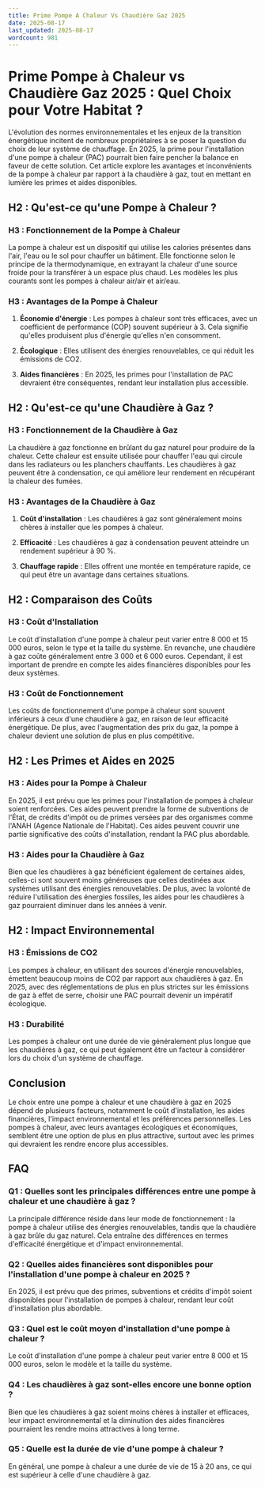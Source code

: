 ```yaml
---
title: Prime Pompe A Chaleur Vs Chaudière Gaz 2025
date: 2025-08-17
last_updated: 2025-08-17
wordcount: 981
---
```


# Prime Pompe à Chaleur vs Chaudière Gaz 2025 : Quel Choix pour Votre Habitat ?

L'évolution des normes environnementales et les enjeux de la transition énergétique incitent de nombreux propriétaires à se poser la question du choix de leur système de chauffage. En 2025, la prime pour l'installation d'une pompe à chaleur (PAC) pourrait bien faire pencher la balance en faveur de cette solution. Cet article explore les avantages et inconvénients de la pompe à chaleur par rapport à la chaudière à gaz, tout en mettant en lumière les primes et aides disponibles.

## H2 : Qu'est-ce qu'une Pompe à Chaleur ?

### H3 : Fonctionnement de la Pompe à Chaleur

La pompe à chaleur est un dispositif qui utilise les calories présentes dans l'air, l'eau ou le sol pour chauffer un bâtiment. Elle fonctionne selon le principe de la thermodynamique, en extrayant la chaleur d'une source froide pour la transférer à un espace plus chaud. Les modèles les plus courants sont les pompes à chaleur air/air et air/eau.

### H3 : Avantages de la Pompe à Chaleur

1. **Économie d'énergie** : Les pompes à chaleur sont très efficaces, avec un coefficient de performance (COP) souvent supérieur à 3. Cela signifie qu'elles produisent plus d'énergie qu'elles n'en consomment.
   
2. **Écologique** : Elles utilisent des énergies renouvelables, ce qui réduit les émissions de CO2.

3. **Aides financières** : En 2025, les primes pour l'installation de PAC devraient être conséquentes, rendant leur installation plus accessible.

## H2 : Qu'est-ce qu'une Chaudière à Gaz ?

### H3 : Fonctionnement de la Chaudière à Gaz

La chaudière à gaz fonctionne en brûlant du gaz naturel pour produire de la chaleur. Cette chaleur est ensuite utilisée pour chauffer l'eau qui circule dans les radiateurs ou les planchers chauffants. Les chaudières à gaz peuvent être à condensation, ce qui améliore leur rendement en récupérant la chaleur des fumées.

### H3 : Avantages de la Chaudière à Gaz

1. **Coût d'installation** : Les chaudières à gaz sont généralement moins chères à installer que les pompes à chaleur.

2. **Efficacité** : Les chaudières à gaz à condensation peuvent atteindre un rendement supérieur à 90 %.

3. **Chauffage rapide** : Elles offrent une montée en température rapide, ce qui peut être un avantage dans certaines situations.

## H2 : Comparaison des Coûts

### H3 : Coût d'Installation

Le coût d'installation d'une pompe à chaleur peut varier entre 8 000 et 15 000 euros, selon le type et la taille du système. En revanche, une chaudière à gaz coûte généralement entre 3 000 et 6 000 euros. Cependant, il est important de prendre en compte les aides financières disponibles pour les deux systèmes.

### H3 : Coût de Fonctionnement

Les coûts de fonctionnement d'une pompe à chaleur sont souvent inférieurs à ceux d'une chaudière à gaz, en raison de leur efficacité énergétique. De plus, avec l'augmentation des prix du gaz, la pompe à chaleur devient une solution de plus en plus compétitive.

## H2 : Les Primes et Aides en 2025

### H3 : Aides pour la Pompe à Chaleur

En 2025, il est prévu que les primes pour l'installation de pompes à chaleur soient renforcées. Ces aides peuvent prendre la forme de subventions de l'État, de crédits d'impôt ou de primes versées par des organismes comme l'ANAH (Agence Nationale de l'Habitat). Ces aides peuvent couvrir une partie significative des coûts d'installation, rendant la PAC plus abordable.

### H3 : Aides pour la Chaudière à Gaz

Bien que les chaudières à gaz bénéficient également de certaines aides, celles-ci sont souvent moins généreuses que celles destinées aux systèmes utilisant des énergies renouvelables. De plus, avec la volonté de réduire l'utilisation des énergies fossiles, les aides pour les chaudières à gaz pourraient diminuer dans les années à venir.

## H2 : Impact Environnemental

### H3 : Émissions de CO2

Les pompes à chaleur, en utilisant des sources d'énergie renouvelables, émettent beaucoup moins de CO2 par rapport aux chaudières à gaz. En 2025, avec des réglementations de plus en plus strictes sur les émissions de gaz à effet de serre, choisir une PAC pourrait devenir un impératif écologique.

### H3 : Durabilité

Les pompes à chaleur ont une durée de vie généralement plus longue que les chaudières à gaz, ce qui peut également être un facteur à considérer lors du choix d'un système de chauffage.

## Conclusion

Le choix entre une pompe à chaleur et une chaudière à gaz en 2025 dépend de plusieurs facteurs, notamment le coût d'installation, les aides financières, l'impact environnemental et les préférences personnelles. Les pompes à chaleur, avec leurs avantages écologiques et économiques, semblent être une option de plus en plus attractive, surtout avec les primes qui devraient les rendre encore plus accessibles.

## FAQ

### Q1 : Quelles sont les principales différences entre une pompe à chaleur et une chaudière à gaz ?

La principale différence réside dans leur mode de fonctionnement : la pompe à chaleur utilise des énergies renouvelables, tandis que la chaudière à gaz brûle du gaz naturel. Cela entraîne des différences en termes d'efficacité énergétique et d'impact environnemental.

### Q2 : Quelles aides financières sont disponibles pour l'installation d'une pompe à chaleur en 2025 ?

En 2025, il est prévu que des primes, subventions et crédits d'impôt soient disponibles pour l'installation de pompes à chaleur, rendant leur coût d'installation plus abordable.

### Q3 : Quel est le coût moyen d'installation d'une pompe à chaleur ?

Le coût d'installation d'une pompe à chaleur peut varier entre 8 000 et 15 000 euros, selon le modèle et la taille du système.

### Q4 : Les chaudières à gaz sont-elles encore une bonne option ?

Bien que les chaudières à gaz soient moins chères à installer et efficaces, leur impact environnemental et la diminution des aides financières pourraient les rendre moins attractives à long terme.

### Q5 : Quelle est la durée de vie d'une pompe à chaleur ?

En général, une pompe à chaleur a une durée de vie de 15 à 20 ans, ce qui est supérieur à celle d'une chaudière à gaz.